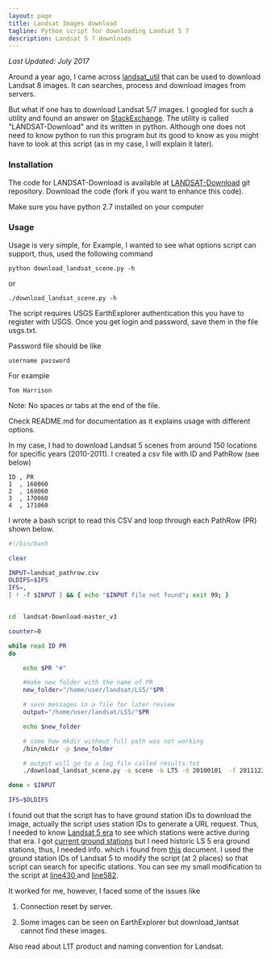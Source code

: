 ```yaml
---
layout: page
title: Landsat Images download
tagline: Python script for downloading Landsat 5 7
description: Landsat 5 7 downloads
---
```

*Last Updated: July 2017*

Around a year ago, I came across [landsat_util](https://pythonhosted.org/landsat-util/) that can be used to download Landsat 8 images. It can searches, process and download images from servers.

But what if one has to download Landsat 5/7 images. I googled for such a utility and found an answer on [StackExchange](http://gis.stackexchange.com/questions/124561/is-there-a-ftp-to-get-landsat-images). The utility is called "LANDSAT-Download" and its written in python. Although one does not need to know python to run this program but its good to know as you might have to look at this script (as in my case, I will explain it later).

### Installation
The code for LANDSAT-Download is available at [LANDSAT-Download](https://github.com/olivierhagolle/LANDSAT-Download) git repository. Download the code (fork if you want to enhance this code).

Make sure you have python 2.7 installed on your computer

### Usage
Usage is very simple, for Example, I wanted to see what options script can support, thus, used the following command

```
python download_landsat_scene.py -h
```

or

```
./download_landsat_scene.py -h
```

The script requires USGS EarthExplorer authentication this you have to register with USGS. Once you get login and password, save them in the file usgs.txt.

Password file should be like

```
username password
```

For example

```
Tom Harrison

```

Note: No spaces or tabs at the end of the file.

Check README.md for documentation as it explains usage with different options.

In my case, I had to download Landsat 5 scenes from around 150 locations for specific years (2010-2011). I created a csv file with ID and PathRow (see below)

```
ID , PR
1  , 168060
2  , 169060
3  , 170060
4  , 171060
```

I wrote a bash script to read this CSV and loop through each PathRow (PR) shown below.   

```bash
#!/bin/bash

clear

INPUT=landsat_pathrow.csv
OLDIFS=$IFS
IFS=,
[ ! -f $INPUT ] && { echo "$INPUT file not found"; exit 99; }


cd  landsat-Download-master_v3

counter=0

while read ID PR
do

	echo $PR "#"

	#make new folder with the name of PR
	new_folder="/home/user/landsat/LS5/"$PR

	# save messages in a file for later review
	output="/home/user/landsat/LS5/"$PR

	echo $new_folder

	# some how mkdir without full path was not working
	/bin/mkdir -p $new_folder

	# output will go to a log file called results.txt
	./download_landsat_scene.py -o scene -b LT5 -d 20100101  -f 20111231 -s $PR -c 10 -u usgs.txt --output $new_folder > $output/result.txt

done < $INPUT

IFS=$OLDIFS

```

I found out that the script has to have ground station IDs to download the image, actually the script uses station IDs to generate a URL request. Thus, I needed to know [Landsat 5 era](http://landsat.usgs.gov/about_landsat5.php) to see which stations were active during that era. I got [current ground stations](http://landsat.usgs.gov/about_ground_stations.php) but I need historic LS 5 era ground stations, thus, I needed info. which i found from [this](http://landsat.usgs.gov/Historical_IGS.php) document. I used the ground station IDs of Landsat 5 to modify the script (at 2 places) so that script can search for specific stations. You can see my small modification to the script at [line430 ](https://github.com/mnahmad/LANDSAT-Download/blob/b7d4ddaad2bf2bd0a2c247025dab8780a6600523/download_landsat_scene.py#L430) and [line582](https://github.com/mnahmad/LANDSAT-Download/blob/b7d4ddaad2bf2bd0a2c247025dab8780a6600523/download_landsat_scene.py#L582).


It worked for me, however, I faced some of the issues like

1) Connection reset by server.

2) Some images can be seen on EarthExplorer but download_lantsat cannot find these images.


Also read about L1T product and naming convention for Landsat.
